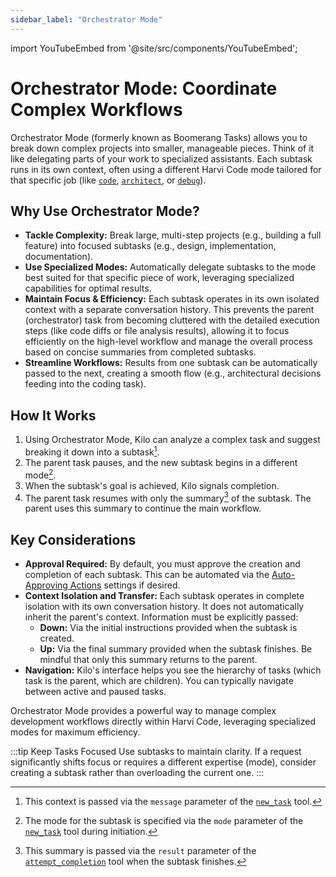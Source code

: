```yaml
---
sidebar_label: "Orchestrator Mode"
---
```


import YouTubeEmbed from '@site/src/components/YouTubeEmbed';

# Orchestrator Mode: Coordinate Complex Workflows

Orchestrator Mode (formerly known as Boomerang Tasks) allows you to break down complex projects into smaller, manageable pieces. Think of it like delegating parts of your work to specialized assistants. Each subtask runs in its own context, often using a different Harvi Code mode tailored for that specific job (like [`code`](/basic-usage/using-modes#code-mode-default), [`architect`](/basic-usage/using-modes#architect-mode), or [`debug`](/basic-usage/using-modes#debug-mode)).

<YouTubeEmbed
  url="https://www.youtube.com/watch?v=20MmJNeOODo"
  caption="Orchestrator Mode explained and demonstrated"
/>

## Why Use Orchestrator Mode?

- **Tackle Complexity:** Break large, multi-step projects (e.g., building a full feature) into focused subtasks (e.g., design, implementation, documentation).
- **Use Specialized Modes:** Automatically delegate subtasks to the mode best suited for that specific piece of work, leveraging specialized capabilities for optimal results.
- **Maintain Focus & Efficiency:** Each subtask operates in its own isolated context with a separate conversation history. This prevents the parent (orchestrator) task from becoming cluttered with the detailed execution steps (like code diffs or file analysis results), allowing it to focus efficiently on the high-level workflow and manage the overall process based on concise summaries from completed subtasks.
- **Streamline Workflows:** Results from one subtask can be automatically passed to the next, creating a smooth flow (e.g., architectural decisions feeding into the coding task).

## How It Works

1.  Using Orchestrator Mode, Kilo can analyze a complex task and suggest breaking it down into a subtask[^1].
2.  The parent task pauses, and the new subtask begins in a different mode[^2].
3.  When the subtask's goal is achieved, Kilo signals completion.
4.  The parent task resumes with only the summary[^3] of the subtask. The parent uses this summary to continue the main workflow.

## Key Considerations

- **Approval Required:** By default, you must approve the creation and completion of each subtask. This can be automated via the [Auto-Approving Actions](/features/auto-approving-actions#subtasks) settings if desired.
- **Context Isolation and Transfer:** Each subtask operates in complete isolation with its own conversation history. It does not automatically inherit the parent's context. Information must be explicitly passed:
    - **Down:** Via the initial instructions provided when the subtask is created.
    - **Up:** Via the final summary provided when the subtask finishes. Be mindful that only this summary returns to the parent.
- **Navigation:** Kilo's interface helps you see the hierarchy of tasks (which task is the parent, which are children). You can typically navigate between active and paused tasks.

Orchestrator Mode provides a powerful way to manage complex development workflows directly within Harvi Code, leveraging specialized modes for maximum efficiency.

:::tip Keep Tasks Focused
Use subtasks to maintain clarity. If a request significantly shifts focus or requires a different expertise (mode), consider creating a subtask rather than overloading the current one.
:::

[^1]: This context is passed via the `message` parameter of the [`new_task`](/features/tools/new-task) tool.

[^2]: The mode for the subtask is specified via the `mode` parameter of the [`new_task`](/features/tools/new-task) tool during initiation.

[^3]: This summary is passed via the `result` parameter of the [`attempt_completion`](/features/tools/attempt-completion) tool when the subtask finishes.
